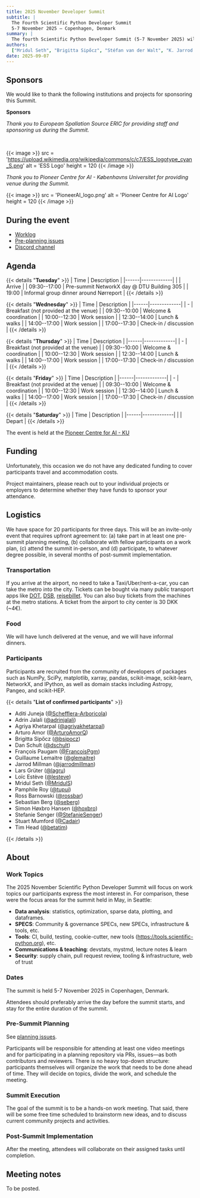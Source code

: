 ```yaml
---
title: 2025 November Developer Summit
subtitle: |
  The Fourth Scientific Python Developer Summit
  5-7 November 2025 – Copenhagen, Denmark
summary: |
  The fourth Scientific Python Developer Summit (5-7 November 2025) will be hosted in Copenhagen, Denmark. The summit will bring together participants, who will develop shared infrastructure for libraries in the Scientific Python ecosystem.
authors:
  ["Mridul Seth", "Brigitta Sipőcz", "Stéfan van der Walt", "K. Jarrod Millman"]
date: 2025-09-07
---
```


## Sponsors

We would like to thank the following institutions and projects for sponsoring this Summit.

**Sponsors**

_Thank you to European Spallation Source ERIC for providing staff and sponsoring us during the Summit._

<p>&nbsp;</p>

{{< image >}}
src = 'https://upload.wikimedia.org/wikipedia/commons/c/c7/ESS_logotype_cyan_S.png'
alt = 'ESS Logo'
height = 120
{{< /image >}}

_Thank you to Pioneer Centre for AI - Københavns Universitet for providing venue during the Summit._

{{< image >}}
src = 'PioneerAI_logo.png'
alt = 'Pioneer Centre for AI Logo'
height = 120
{{< /image >}}

## During the event

- [Worklog](https://hackmd.io/@MridulS/summit_nov_25/edit)
- [Pre-planning issues](https://github.com/scientific-python/summit-2025-nov/issues/)
- [Discord channel](https://discord.com/channels/786703927705862175/1409959085318737940)

## Agenda

<style type="text/css">
table {
  margin-left: 0 !important;
}
</style>

{{< details "**Tuesday**" >}}
| Time | Description |
|------|-------------|
| | Arrive |
| 09:30--17:00 | Pre-summit NetworkX day @ DTU Building 305 |
| 19:00 | Informal group dinner around Nørreport |
{{< /details >}}

{{< details "**Wednesday**" >}}
| Time | Description |
|------|-------------|
| - | Breakfast (not provided at the venue) |
| 09:30--10:00 | Welcome & coordination |
| 10:00--12:30 | Work session |
| 12:30--14:00 | Lunch & walks |
| 14:00--17:00 | Work session |
| 17:00--17:30 | Check-in / discussion |
{{< /details >}}

{{< details "**Thursday**" >}}
| Time | Description |
|------|-------------|
| - | Breakfast (not provided at the venue) |
| 09:30--10:00 | Welcome & coordination |
| 10:00--12:30 | Work session |
| 12:30--14:00 | Lunch & walks |
| 14:00--17:00 | Work session |
| 17:00--17:30 | Check-in / discussion |
{{< /details >}}

{{< details "**Friday**" >}}
| Time | Description |
|------|-------------|
| - | Breakfast (not provided at the venue) |
| 09:30--10:00 | Welcome & coordination |
| 10:00--12:30 | Work session |
| 12:30--14:00 | Lunch & walks |
| 14:00--17:00 | Work session |
| 17:00--17:30 | Check-in / discussion |
{{< /details >}}

{{< details "**Saturday**" >}}
| Time | Description |
|------|-------------|
| | Depart |
{{< /details >}}

</div>

The event is held at the [Pioneer Centre for AI - KU](https://maps.app.goo.gl/LzAeD6L2Hw1BV2gUA)

## Funding

Unfortunately, this occasion we do not have any dedicated funding to cover participants travel and accommodation costs.

Project maintainers, please reach out to your individual projects or employers to determine whether they have funds to sponsor your attendance.

## Logistics

We have space for 20 participants for three days.
This will be an invite-only event that requires upfront agreement to:
(a) take part in at least one pre-summit planning meeting,
(b) collaborate with fellow participants on a work plan,
(c) attend the summit in-person, and
(d) participate, to whatever degree possible, in several months of post-summit implementation.

### Transportation

If you arrive at the airport, no need to take a Taxi/Uber/rent-a-car, you can take the metro into the city. Tickets can be bought via many public transport apps like [DOT](https://www.publictransport.dk/app), [DSB](https://www.dsb.dk/en/tickets-and-services/dsb-app/), [rejsebillet](https://dinoffentligetransport.dk/en/find-tickets/rejsebillet). You can also buy tickets from the machines at the metro stations. A ticket from the airport to city center is 30 DKK (~4€).

### Food

We will have lunch delivered at the venue, and we will have informal dinners.

### Participants

Participants are recruited from the community of developers of packages
such as NumPy, SciPy, matplotlib, xarray, pandas, scikit-image, scikit-learn,
NetworkX, and IPython, as well as domain stacks including Astropy, Pangeo, and
scikit-HEP.

{{< details "**List of confirmed participants**" >}}

- Aditi Juneja ([@Schefflera-Arboricola](https://github.com/Schefflera-Arboricola))
- Adrin Jalali ([@adrinjalali](https://github.com/adrinjalali))
- Agriya Khetarpal ([@agriyakhetarpal](https://github.com/agriyakhetarpal))
- Arturo Amor ([@ArturoAmorQ](https://github.com/ArturoAmorQ))
- Brigitta Sipőcz ([@bsipocz](https://github.com/bsipocz))
- Dan Schult ([@dschult](https://github.com/dschult))
- François Paugam ([@FrancoisPgm](https://github.com/FrancoisPgm))
- Guillaume Lemaitre ([@glemaitre](https://github.com/glemaitre))
- Jarrod Millman ([@jarrodmillman](https://github.com/jarrodmillman))
- Lars Grüter ([@lagru](https://github.com/lagru))
- Loïc Estève ([@lesteve](https://github.com/lesteve))
- Mridul Seth ([@MridulS](https://github.com/MridulS))
- Pamphile Roy ([@tupui](https://github.com/tupui))
- Ross Barnowski ([@rossbar](https://github.com/rossbar))
- Sebastian Berg ([@seberg](https://github.com/seberg))
- Simon Høxbro Hansen ([@hoxbro](https://github.com/hoxbro))
- Stefanie Senger ([@StefanieSenger](https://github.com/StefanieSenger))
- Stuart Mumford ([@Cadair](https://github.com/Cadair))
- Tim Head ([@betatim](https://github.com/betatim))

{{< /details >}}

## About

### Work Topics

The 2025 November Scientific Python Developer Summit will focus on work topics our participants express the most interest in. For comparison, these were the focus areas for the summit held in May, in Seattle:

- **Data analysis**: statistics, optimization, sparse data, plotting, and dataframes.
- **SPECS**: Community & governance SPECs, new SPECs, infrastructure & tools, etc.
- **Tools**: CI, build, testing, cookie-cutter, new tools (https://tools.scientific-python.org), etc.
- **Communications & teaching**: devstats, mystmd, lecture notes & learn
- **Security**: supply chain, pull request review, tooling & infrastructure, web of trust

### Dates

The summit is held 5-7 November 2025 in Copenhagen, Denmark.

Attendees should preferably arrive the day before the summit starts, and stay for the entire duration of the summit.

### Pre-Summit Planning

See [planning issues](https://github.com/scientific-python/summit-2025-nov/issues).

Participants will be responsible for attending at least one video meetings and for participating in a planning repository via PRs, issues—as both contributors and reviewers.
There is no heavy top-down structure: participants themselves will organize the work that needs to be done ahead of time.
They will decide on topics, divide the work, and schedule the meeting.

### Summit Execution

The goal of the summit is to be a hands-on work meeting.
That said, there will be some free time scheduled to brainstorm new ideas, and to discuss current community projects and activities.

### Post-Summit Implementation

After the meeting, attendees will collaborate on their assigned tasks until completion.

## Meeting notes

To be posted.
